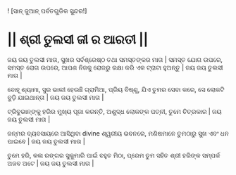 ! [ସାନ୍ ଜୁଆନ୍ ପର୍ବତଗୁଡିକ ସୁନ୍ଦର!]

# || ଶ୍ରୀ ତୁଲସୀ ଜୀ ର ଆରତୀ ||

ଜୟ ଜୟ ତୁଲସୀ ମାତା, ସୁଖର ସର୍ବଶ୍ରେଷ୍ଠ ତଥା ସମସ୍ତଙ୍କର ମାତା |
ସମସ୍ତ ଯୋଗ ଉପରେ, ସମସ୍ତ ରୋଗ ଉପରେ,
ଆପଣ ନିଜକୁ ରୋଜରୁ ରକ୍ଷା କରି ଏକ ଟ୍ରାଟା ହୁଅନ୍ତୁ |
ଜୟ ଜୟ ତୁଲସୀ ମାତା |

ବୋହୂ ଶ୍ୟାମା, ସୁର ଭାଲୀ ହେଉଛି ଗ୍ରାମିଆ,
ପ୍ରିୟ ବିଷ୍ଣୁ, ଯିଏ ତୁମର ସେବା କରେ, ସେ ଲୋକଟି ବୁଡ଼ି ଯାଇଥାନ୍ତା |
ଜୟ ଜୟ ତୁଲସୀ ମାତା |

ଟ୍ରିବୁଭାନ୍ଙ୍କୁ ହରିର ମୁଖ୍ୟ ପୂଜା କରନ୍ତି,
ଅଶୁଦ୍ଧ ଲୋକଙ୍କ ପତ୍ନୀ, ତୁମେ ଚିତ୍ରକାର |
ଜୟ ଜୟ ତୁଲସୀ ମାତା |

ଜନ୍ମର ବ୍ୟବସାୟରେ ଆସିଥିବା divine ଶ୍ୱରୀୟ ଭବନରେ,
ମଣିଷମାନେ ତୁମଠାରୁ ସୁଖ ଏବଂ ଧନ ପାଇବେ |
ଜୟ ଜୟ ତୁଲସୀ ମାତା |

ତୁମେ ହରି, କଳା ରଙ୍ଗର ସୁକୁମାରି ପାଇଁ ବହୁତ ମିଠା,
ପ୍ରେମ ତୁମ ସହିତ ଶ୍ରୀ ହରିଙ୍କ ସମ୍ପର୍କ ଅଜବ ଅଟେ |
ଜୟ ଜୟ ତୁଲସୀ ମାତା |